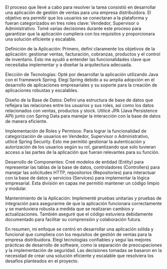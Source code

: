 El proceso que llevé a cabo para resolver la tarea consistió en desarrollar una aplicación de gestión de ventas para una empresa distribuidora. El objetivo era permitir que los usuarios se conectaran a la plataforma y fueran categorizados en tres roles clave: Vendedor, Supervisor o Administrativo. Tomé varias decisiones durante este proceso para garantizar que la aplicación cumpliera con los requisitos y proporcionara una solución eficiente y escalable.

Definición de la Aplicación:
Primero, definí claramente los objetivos de la aplicación: gestionar ventas, facturación, cobranzas, productos y el control de inventario. Esto me ayudó a entender las funcionalidades clave que necesitaba implementar y a diseñar la arquitectura adecuada.

Elección de Tecnologías:
Opté por desarrollar la aplicación utilizando Java con el framework Spring. Elegí Spring debido a su amplia adopción en el desarrollo de aplicaciones empresariales y su soporte para la creación de aplicaciones robustas y escalables.

Diseño de la Base de Datos:
Definí una estructura de base de datos que reflejara las relaciones entre los usuarios y sus roles, así como los datos relacionados con ventas, productos y stock. Utilicé JPA (Java Persistence API) junto con Spring Data para manejar la interacción con la base de datos de manera eficiente.

Implementación de Roles y Permisos:
Para lograr la funcionalidad de categorización de usuarios en Vendedor, Supervisor o Administrativo, utilicé Spring Security. Esto me permitió gestionar la autenticación y autorización de los usuarios según su rol, garantizando que solo tuvieran acceso a las partes de la aplicación que fueran relevantes para su función.

Desarrollo de Componentes:
Creé modelos de entidad (Entity) para representar las tablas de la base de datos, controladores (Controllers) para manejar las solicitudes HTTP, repositorios (Repositories) para interactuar con la base de datos y servicios (Services) para implementar la lógica empresarial. Esta división en capas me permitió mantener un código limpio y modular.

Mantenimiento de la Aplicación:
Implementé pruebas unitarias y pruebas de integración para asegurarme de que la aplicación funcionara correctamente y se mantuviera robusta a medida que se realizaran cambios y actualizaciones. También aseguré que el código estuviera debidamente documentado para facilitar su comprensión y colaboración futura.

En resumen, mi enfoque se centró en desarrollar una aplicación sólida y funcional que cumpliera con los requisitos de gestión de ventas para la empresa distribuidora. Elegí tecnologías confiables y seguí las mejores prácticas de desarrollo de software, como la separación de preocupaciones y la implementación de seguridad. Las decisiones tomadas se basaron en la necesidad de crear una solución eficiente y escalable que resolviera los desafíos planteados en el proyecto.